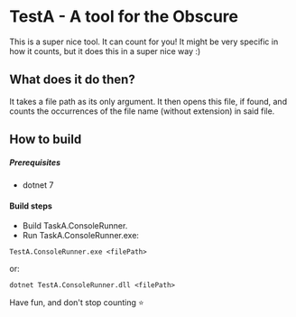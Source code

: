 # TestA - A tool for the Obscure

This is a super nice tool. It can count for you! It might be very specific in how it counts, but it does this in a super nice way :)

## What does it do then?
It takes a file path as its only argument.
It then opens this file, if found, and counts the occurrences of the file name (without extension) in said file.

## How to build
##### Prerequisites
* dotnet 7

#### Build steps
* Build TaskA.ConsoleRunner.
* Run TaskA.ConsoleRunner.exe:
```
TestA.ConsoleRunner.exe <filePath>
```

or:

```
dotnet TestA.ConsoleRunner.dll <filePath>
```

Have fun, and don't stop counting :star: